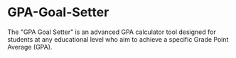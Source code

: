 # GPA-Goal-Setter
The "GPA Goal Setter" is an advanced GPA calculator tool designed for students at any educational level who aim to achieve a specific Grade Point Average (GPA). 
